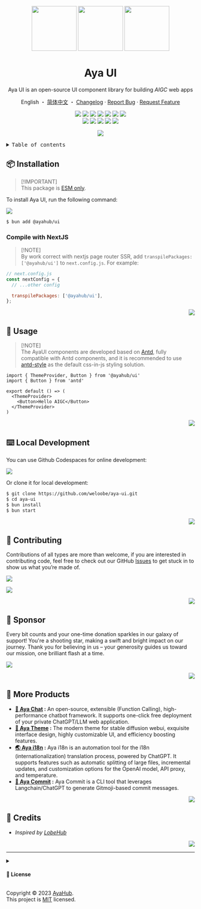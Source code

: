 <a name="readme-top"></a>

<div align="center">

<img height="120" src="https://registry.npmmirror.com/@ayahub/assets-logo/1.2.0/files/assets/logo-3d.webp">
<img height="120" src="https://gw.alipayobjects.com/zos/kitchen/qJ3l3EPsdW/split.svg">
<img height="120" src="https://registry.npmmirror.com/@ayahub/assets-emoji/1.3.0/files/assets/lollipop.webp">

<h1>Aya UI</h1>

Aya UI is an open-source UI component library for building _AIGC_ web apps

English ・ [简体中文](./README.zh-CN.md) ・ [Changelog](./CHANGELOG.md) · [Report Bug][github-issues-link] · [Request Feature][github-issues-link]

<!-- SHIELD GROUP -->

[![][npm-release-shield]][npm-release-link]
[![][vercel-shield]][vercel-link]
[![][discord-shield]][discord-link]
[![][npm-downloads-shield]][npm-downloads-link]
[![][github-releasedate-shield]][github-releasedate-link]
[![][github-action-test-shield]][github-action-test-link]
[![][github-action-release-shield]][github-action-release-link]<br/>
[![][github-contributors-shield]][github-contributors-link]
[![][github-forks-shield]][github-forks-link]
[![][github-stars-shield]][github-stars-link]
[![][github-issues-shield]][github-issues-link]
[![][github-license-shield]][github-license-link]

[![][banner]][vercel-link]

</div>

<details>
<summary><kbd>Table of contents</kbd></summary>

#### TOC

- [📦 Installation](#-installation)
  - [Compile with NextJS](#compile-with-nextjs)
- [🤯 Usage](#-usage)
- [⌨️ Local Development](#️-local-development)
- [🤝 Contributing](#-contributing)
- [🩷 Sponsor](#-sponsor)
- [🔗 More Products](#-more-products)
- [🔗 Credits](#-credits)

####

</details>

## 📦 Installation

> \[!IMPORTANT]\
> This package is [ESM only](https://gist.github.com/sindresorhus/a39789f98801d908bbc7ff3ecc99d99c).

To install Aya UI, run the following command:

[![][bun-shield]][bun-link]

```bash
$ bun add @ayahub/ui
```

### Compile with NextJS

> \[!NOTE]\
> By work correct with nextjs page router SSR, add `transpilePackages: ['@ayahub/ui']` to `next.config.js`. For example:

```js
// next.config.js
const nextConfig = {
  // ...other config

  transpilePackages: ['@ayahub/ui'],
};
```

<div align="right">

[![][back-to-top]](#readme-top)

</div>

## 🤯 Usage

> \[!NOTE]\
> The AyaUI components are developed based on [Antd](https://ant.design/components/overview/), fully compatible with Antd components,
> and it is recommended to use [antd-style](https://ant-design.github.io/antd-style/) as the default css-in-js styling solution.

```tsx
import { ThemeProvider, Button } from '@ayahub/ui'
import { Button } from 'antd'

export default () => (
  <ThemeProvider>
    <Button>Hello AIGC</Button>
  </ThemeProvider>
)
```

<div align="right">

[![][back-to-top]](#readme-top)

</div>

## ⌨️ Local Development

You can use Github Codespaces for online development:

[![][codespaces-shield]][codespaces-link]

Or clone it for local development:

```bash
$ git clone https://github.com/weloobe/aya-ui.git
$ cd aya-ui
$ bun install
$ bun start
```

<div align="right">

[![][back-to-top]](#readme-top)

</div>

## 🤝 Contributing

Contributions of all types are more than welcome, if you are interested in contributing code, feel free to check out our GitHub [Issues][github-issues-link] to get stuck in to show us what you’re made of.

[![][pr-welcome-shield]][pr-welcome-link]

[![][contributors-contrib]][contributors-link]

<div align="right">

[![][back-to-top]](#readme-top)

</div>

## 🩷 Sponsor

Every bit counts and your one-time donation sparkles in our galaxy of support! You're a shooting star, making a swift and bright impact on our journey. Thank you for believing in us – your generosity guides us toward our mission, one brilliant flash at a time.

<a href="https://opencollective.com/ayahub" target="_blank">
  <picture>
    <source media="(prefers-color-scheme: dark)" srcset="https://github.com/weloobe/.github/blob/main/static/sponsor-dark.png?raw=true">
    <img  src="https://github.com/weloobe/.github/blob/main/static/sponsor-light.png?raw=true">
  </picture>
</a>

<div align="right">

[![][back-to-top]](#readme-top)

</div>

## 🔗 More Products

- **[🤖 Aya Chat][aya-chat] :** An open-source, extensible (Function Calling), high-performance chatbot framework. It supports one-click free deployment of your private ChatGPT/LLM web application.
- **[🤯 Aya Theme][aya-theme] :** The modern theme for stable diffusion webui, exquisite interface design, highly customizable UI, and efficiency boosting features.
- **[🌏 Aya i18n][aya-i18n] :** Aya i18n is an automation tool for the i18n (internationalization) translation process, powered by ChatGPT. It supports features such as automatic splitting of large files, incremental updates, and customization options for the OpenAI model, API proxy, and temperature.
- **[💌 Aya Commit][aya-commit] :** Aya Commit is a CLI tool that leverages Langchain/ChatGPT to generate Gitmoji-based commit messages.

<div align="right">

[![][back-to-top]](#readme-top)

</div>

## 🔗 Credits

- _Inspired by [LobeHub][profile-link-lobe]_

<div align="right">

[![][back-to-top]](#readme-top)

</div>

---

<details><summary><h4>📝 License</h4></summary>

[![][fossa-license-shield]][fossa-license-link]

</details>

Copyright © 2023 [AyaHub][profile-link]. <br />
This project is [MIT](./LICENSE) licensed.

<!-- LINK GROUP -->

[aya-chat]: https://github.com/weloobe/aya-chat
[aya-commit]: https://github.com/weloobe/aya-commit/tree/master/packages/aya-commit
[aya-i18n]: https://github.com/weloobe/aya-commit/tree/master/packages/aya-i18n
[aya-theme]: https://github.com/weloobe/sd-webui-aya-theme
[back-to-top]: https://img.shields.io/badge/-BACK_TO_TOP-151515?style=flat-square
[banner]: https://github.com/weloobe/aya-ui/blob/main/docs/banner.png?raw=true
[bun-link]: https://bun.sh
[bun-shield]: https://img.shields.io/badge/-speedup%20with%20bun-black?logo=bun&style=for-the-badge
[codespaces-link]: https://codespaces.new/weloobe/aya-ui
[codespaces-shield]: https://github.com/codespaces/badge.svg
[contributors-contrib]: https://contrib.rocks/image?repo=ayahub/aya-ui
[contributors-link]: https://github.com/weloobe/aya-ui/graphs/contributors
[discord-link]: https://discord.gg/AYFPHvv2jT
[discord-shield]: https://img.shields.io/discord/1127171173982154893?color=5865F2&label=discord&labelColor=black&logo=discord&logoColor=white&style=flat-square
[fossa-license-link]: https://app.fossa.com/projects/git%2Bgithub.com%2Fweloobe%2Faya-ui
[fossa-license-shield]: https://app.fossa.com/api/projects/git%2Bgithub.com%2Fweloobe%2Faya-ui.svg?type=large
[github-action-release-link]: https://github.com/actions/workflows/weloobe/aya-ui/release.yml
[github-action-release-shield]: https://img.shields.io/github/actions/workflow/status/weloobe/aya-ui/release.yml?label=release&labelColor=black&logo=githubactions&logoColor=white&style=flat-square
[github-action-test-link]: https://github.com/actions/workflows/weloobe/aya-ui/test.yml
[github-action-test-shield]: https://img.shields.io/github/actions/workflow/status/weloobe/aya-ui/test.yml?label=test&labelColor=black&logo=githubactions&logoColor=white&style=flat-square
[github-contributors-link]: https://github.com/weloobe/aya-ui/graphs/contributors
[github-contributors-shield]: https://img.shields.io/github/contributors/weloobe/aya-ui?color=c4f042&labelColor=black&style=flat-square
[github-forks-link]: https://github.com/weloobe/aya-ui/network/members
[github-forks-shield]: https://img.shields.io/github/forks/weloobe/aya-ui?color=8ae8ff&labelColor=black&style=flat-square
[github-issues-link]: https://github.com/weloobe/aya-ui/issues
[github-issues-shield]: https://img.shields.io/github/issues/weloobe/aya-ui?color=ff80eb&labelColor=black&style=flat-square
[github-license-link]: https://github.com/weloobe/aya-ui/blob/master/LICENSE
[github-license-shield]: https://img.shields.io/github/license/weloobe/aya-ui?color=white&labelColor=black&style=flat-square
[github-releasedate-link]: https://github.com/weloobe/aya-ui/releases
[github-releasedate-shield]: https://img.shields.io/github/release-date/weloobe/aya-ui?labelColor=black&style=flat-square
[github-stars-link]: https://github.com/weloobe/aya-ui/network/stargazers
[github-stars-shield]: https://img.shields.io/github/stars/weloobe/aya-ui?color=ffcb47&labelColor=black&style=flat-square
[npm-downloads-link]: https://www.npmjs.com/package/@ayahub/ui
[npm-downloads-shield]: https://img.shields.io/npm/dt/@ayahub/ui?labelColor=black&style=flat-square
[npm-release-link]: https://www.npmjs.com/package/@ayahub/ui
[npm-release-shield]: https://img.shields.io/npm/v/@ayahub/ui?color=369eff&labelColor=black&logo=npm&logoColor=white&style=flat-square
[pr-welcome-link]: https://github.com/weloobe/aya-chat/pulls
[pr-welcome-shield]: https://img.shields.io/badge/🤯_pr_welcome-%E2%86%92-ffcb47?labelColor=black&style=for-the-badge
[profile-link]: https://github.com/ayahub
[profile-link-lobe]: https://github.com/lobehub
[vercel-link]: https://aya-ui.weloobe.com
[vercel-shield]: https://img.shields.io/website?down_message=offline&label=vercel&labelColor=black&logo=vercel&style=flat-square&up_message=online&url=https%3A%2F%2Faya-ui.weloobe.com
